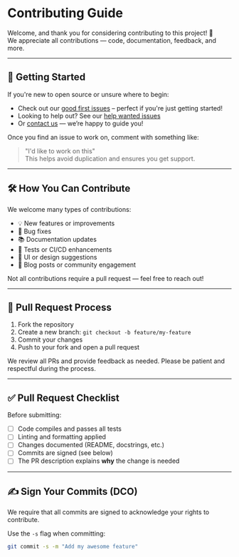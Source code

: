 # Contributing Guide

Welcome, and thank you for considering contributing to this project! 💖  
We appreciate all contributions — code, documentation, feedback, and more.

---

## 👣 Getting Started

If you're new to open source or unsure where to begin:

- Check out our [good first issues](https://github.com/mzinga-io/mzinga-apps/labels/good%20first%20issue) – perfect if you're just getting started!
- Looking to help out? See our [help wanted issues](https://github.com/mzinga-io/mzinga-apps/labels/help%20wanted)
- Or [contact us](mailto:contact@mzinga.io) — we’re happy to guide you!

Once you find an issue to work on, comment with something like:
> "I'd like to work on this"  
This helps avoid duplication and ensures you get support.

---

## 🛠️ How You Can Contribute

We welcome many types of contributions:

- 💡 New features or improvements
- 🐛 Bug fixes
- 📚 Documentation updates
- 🧪 Tests or CI/CD enhancements
- 🎨 UI or design suggestions
- 📣 Blog posts or community engagement

Not all contributions require a pull request — feel free to reach out!

---

## 🔁 Pull Request Process

1. Fork the repository
2. Create a new branch: `git checkout -b feature/my-feature`
3. Commit your changes
4. Push to your fork and open a pull request

We review all PRs and provide feedback as needed. Please be patient and respectful during the process.

---

## ✅ Pull Request Checklist

Before submitting:

- [ ] Code compiles and passes all tests
- [ ] Linting and formatting applied
- [ ] Changes documented (README, docstrings, etc.)
- [ ] Commits are signed (see below)
- [ ] The PR description explains **why** the change is needed

---

## ✍️ Sign Your Commits (DCO)

We require that all commits are signed to acknowledge your rights to contribute.

Use the `-s` flag when committing:

```bash
git commit -s -m "Add my awesome feature"
